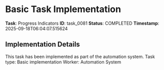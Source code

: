 # Basic Task Implementation

**Task**: Progress Indicators
**ID**: task_0081
**Status**: COMPLETED
**Timestamp**: 2025-09-18T06:04:07.515624

## Implementation Details

This task has been implemented as part of the automation system.
Task type: Basic implementation
Worker: Automation System

